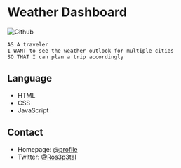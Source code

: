 # Weather Dashboard
![Github](https://img.shields.io/badge/weather-dashboard-181717?style=social&logo=mySQL)


```
AS A traveler
I WANT to see the weather outlook for multiple cities
SO THAT I can plan a trip accordingly
```

## Language
* HTML
* CSS
* JavaScript

## Contact
* Homepage: [@profile](https://github.com/Kathleen-Y)
* Twitter: [@Ros3p3tal](https://twitter.com/Ros3p3tal)
